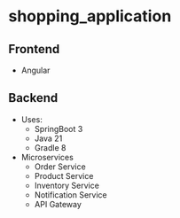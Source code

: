 # shopping_application

## Frontend
-  Angular

## Backend
- Uses:
  - SpringBoot 3
  - Java 21
  - Gradle 8
- Microservices
  - Order Service
  - Product Service
  - Inventory Service
  - Notification Service
  - API Gateway 
